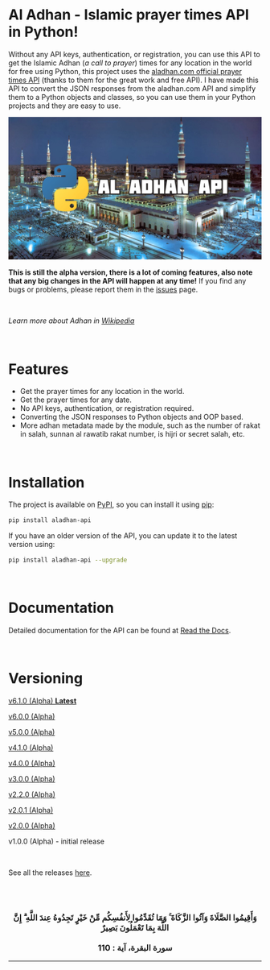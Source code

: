 # Al Adhan - Islamic prayer times API in Python!

Without any API keys, authentication, or registration, you can use this API to get the Islamic Adhan (_a call to prayer_) times  for any location in the world for free using Python, this project uses the [aladhan.com official prayer times API](https://aladhan.com/prayer-times-api) (thanks to them for the great work and free API). I have made this API to convert the JSON responses from the aladhan.com API and simplify them to a Python objects and classes, so you can use them in your Python projects and they are easy to use. 

<img src="./thumbnail.jpg">

**This is still the alpha version, there is a lot of coming features, also note that any big changes in the API will happen at any time!** If you find any bugs or problems, please report them in the [issues](https://www.github.com/Kh4lidMD/AlAdhan/issues) page.

<br>

_Learn more about Adhan in [Wikipedia](https://en.wikipedia.org/wiki/Adhan)_

<br>

# Features

- Get the prayer times for any location in the world.
- Get the prayer times for any date.
- No API keys, authentication, or registration required.
- Converting the JSON responses to Python objects and OOP based.
- More adhan metadata made by the module, such as the number of rakat in salah, sunnan al rawatib rakat number, is hijri or secret salah, etc.

<br>

# Installation

The project is available on [PyPI](https://pypi.org/project/aladhan-api/), so you can install it using [pip](https://www.w3schools.com/python/python_pip.asp):

```bash
pip install aladhan-api
```

If you have an older version of the API, you can update it to the latest version using:

```bash
pip install aladhan-api --upgrade
```

<br>

# Documentation

Detailed documentation for the API can be found at [Read the Docs](https://aladhan.readthedocs.io/en/latest/).

<br>

# Versioning

[v6.1.0 (Alpha) **Latest**](https://github.com/Kh4lidMD/AlAdhan/releases/tag/v6.1.0-alpha)

[v6.0.0 (Alpha)](https://github.com/Kh4lidMD/AlAdhan/releases/tag/v6.0.0-alpha)

[v5.0.0 (Alpha)](https://github.com/Kh4lidMD/AlAdhan/releases/tag/v5.0.0-alpha)

[v4.1.0 (Alpha)](https://github.com/Kh4lidMD/AlAdhan/releases/tag/v4.1.0-alpha)

[v4.0.0 (Alpha)](https://github.com/Kh4lidMD/AlAdhan/releases/tag/v4.0.0-alpha)

[v3.0.0 (Alpha)](https://github.com/Kh4lidMD/AlAdhan/releases/tag/v3.0.0-alpha)

[v2.2.0 (Alpha)](https://github.com/Kh4lidMD/AlAdhan/releases/tag/v2.2.0-alpha)

[v2.0.1 (Alpha)](https://github.com/Kh4lidMD/AlAdhan/releases/tag/v2.0.1-alpha)

[v2.0.0 (Alpha)](https://github.com/Kh4lidMD/AlAdhan/releases/tag/v2.0.0-alpha)

v1.0.0 (Alpha) - initial release

<br>

See all the releases [here](https://www.github.com/Kh4lidMD/AlAdhan/releases).

<br><br>

<h3 align="center">
وَأَقِيمُوا الصَّلَاةَ وَآتُوا الزَّكَاةَ ۚ وَمَا تُقَدِّمُوا لِأَنفُسِكُم مِّنْ خَيْرٍ تَجِدُوهُ عِندَ اللَّهِ ۗ إِنَّ اللَّهَ بِمَا تَعْمَلُونَ بَصِيرٌ
<br><br>
سورة البقرة، آية : 110
</h3>
<hr>
